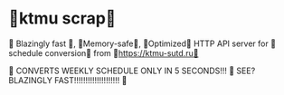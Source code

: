 # 🚀ktmu scrap🚀

🚀 Blazingly fast 🚀, 🚀Memory-safe🚀, 🚀Optimized🚀 HTTP API server for 🚀schedule conversion🚀 from 🤮https://ktmu-sutd.ru🤮

🚀 CONVERTS WEEKLY SCHEDULE ONLY IN 5 SECONDS!!! 🚀 SEE? BLAZINGLY FAST!!!!!!!!!!!!!!!!!!!! 🚀
